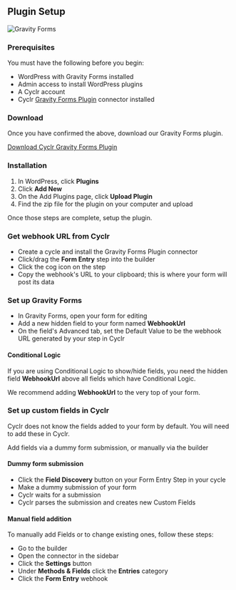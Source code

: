
<section class="setup partner" markdown="1">

## Plugin Setup

<div class="section-content" markdown="1">

![Gravity Forms](https://cyclr.com/wp-content/uploads/2017/10/Gravity-Forms-259x300.png)

### Prerequisites

You must have the following before you begin:

- WordPress with Gravity Forms installed
- Admin access to install WordPress plugins
- A Cyclr account
- Cyclr [Gravity Forms Plugin](https://cyclr.com/integrate/gravity-forms-plugin) connector installed

### Download

Once you have confirmed the above, download our Gravity Forms plugin.

[Download Cyclr Gravity Forms Plugin](http://files.cyclr.com/cyclr-plugins/cyclr-webhooks.zip)

### Installation

1.  In WordPress, click **Plugins**
2.	Click **Add New**
2.  On the Add Plugins page, click **Upload Plugin**
3.  Find the zip file for the plugin on your computer and upload

Once those steps are complete, setup the plugin.

### Get webhook URL from Cyclr

- Create a cycle and install the Gravity Forms Plugin connector
- Click/drag the **Form Entry** step into the builder
- Click the cog icon on the step
- Copy the webhook's URL to your clipboard; this is where your form will post its data

### Set up Gravity Forms

- In Gravity Forms, open your form for editing
- Add a new hidden field to your form named **WebhookUrl**
- On the field's Advanced tab, set the Default Value to be the webhook URL generated by your step in Cyclr

#### Conditional Logic
If you are using Conditional Logic to show/hide fields, you need the hidden field **WebhookUrl** above all fields which have Conditional Logic. 

We recommend adding **WebhookUrl** to the very top of your form.

### Set up custom fields in Cyclr

Cyclr does not know the fields added to your form by default. You will need to add these in Cyclr.

Add fields via a dummy form submission, or manually via the builder

#### Dummy form submission

- Click the **Field Discovery** button on your Form Entry Step in your cycle
- Make a dummy submission of your form
- Cyclr waits for a submission 
- Cyclr parses the submission and creates new Custom Fields

#### Manual field addition
To manually add Fields or to change existing ones, follow these steps:
- Go to the builder
- Open the connector in the sidebar 
- Click the **Settings** button
- Under **Methods & Fields** click the **Entries** category
- Click the **Form Entry** webhook

</div>

</section>